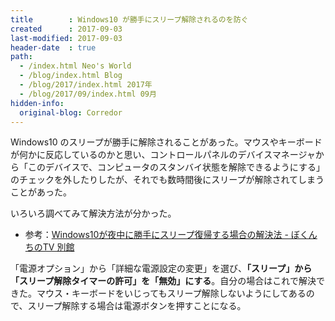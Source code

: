 ```yaml
---
title        : Windows10 が勝手にスリープ解除されるのを防ぐ
created      : 2017-09-03
last-modified: 2017-09-03
header-date  : true
path:
  - /index.html Neo's World
  - /blog/index.html Blog
  - /blog/2017/index.html 2017年
  - /blog/2017/09/index.html 09月
hidden-info:
  original-blog: Corredor
---
```


Windows10 のスリープが勝手に解除されることがあった。マウスやキーボードが何かに反応しているのかと思い、コントロールパネルのデバイスマネージャから「このデバイスで、コンピュータのスタンバイ状態を解除できるようにする」のチェックを外したりしたが、それでも数時間後にスリープが解除されてしまうことがあった。

いろいろ調べてみて解決方法が分かった。

- 参考：[Windows10が夜中に勝手にスリープ復帰する場合の解決法 - ぼくんちのTV 別館](https://freesoft.tvbok.com/win10/tips/sleep_released_unintentionally.html)

「電源オプション」から「詳細な電源設定の変更」を選び、__「スリープ」から「スリープ解除タイマーの許可」を「無効」にする__。自分の場合はこれで解決できた。マウス・キーボードをいじってもスリープ解除しないようにしてあるので、スリープ解除する場合は電源ボタンを押すことになる。
